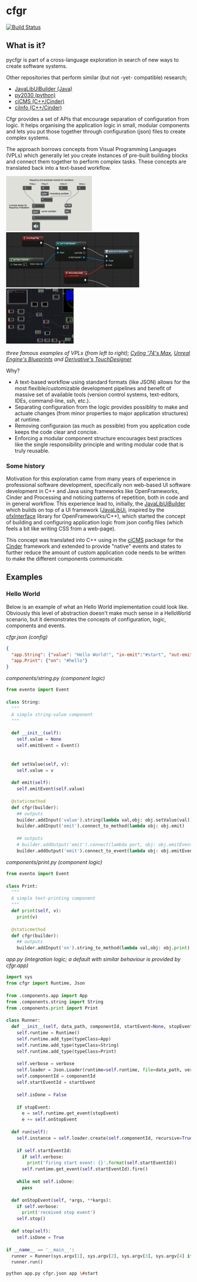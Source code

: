# cfgr
[![Build Status](https://travis-ci.org/markkorput/pycfgr.svg)](https://travis-ci.org/markkorput/pycfgr)



## What is it?

pycfgr is part of a cross-language exploration in search of new ways to create software systems.

Other repositories that perform similar (but not -yet- compatible) research;
* [JavaLibUiBuilder (Java)](https://github.com/fusefactory/JavaLibUiBuilder)
* [py2030 (python)](https://github.com/markkorput/py2030)
* [ciCMS (C++/Cinder)](https://github.com/markkorput/cicms)
* [ciInfo (C++/Cinder)](https://github.com/markkorput/ciinfo)

Cfgr provides a set of APIs that encourage separation of configuration from logic. It helps organising the application logic in small, modular components and lets you put those together through configuration (json) files to create complex systems. 

The approach borrows concepts from Visual Programming Languages (VPLs) which generally let you create instances of pre-built building blocks and connect them together to perform complex tasks. These concepts are translated back into a text-based workflow.

[<img src="docs/vpl-02-maxmsp.png" alt="MaxMSP" height="150" />](docs/vpl-02-maxmsp.png)
[<img src="docs/vpl-01-blueprints.jpg" alt="Blueprints" height="150" />](docs/vpl-01-blueprints.jpg)
[<img src="docs/vpl-03-touchdesigner.png" alt="TouchDesigner" height="150" />](docs/vpl-03-touchdesigner.png)

_three famous examples of VPLs (from left to right); [Cyling '74's Max](https://cycling74.com/products/max/), [Unreal Engine's Blueprints](https://docs.unrealengine.com/en-US/Engine/Blueprints/index.html) and [Derivative's TouchDesigner](http://derivative.ca)_

Why?
* A text-based workflow using standard formats (like JSON) allows for the most flexible/customizable development pipelines and benefit of massive set of available tools (version control systems, text-editors, IDEs, command-line, ssh, etc.).
* Separating configuration from the logic provides possiblity to make and actuate changes (from minor properties to major application structures) at runtime.
* Removing configuraion (as much as possible) from you application code keeps the code clear and concise.
* Enforcing a modular component structure encourages best practices like the single responsibility principle and writing modular code that is truly reusable.

### Some history

Motivation for this exploration came from many years of experience in professional software development, specifically non web-based UI software development in C++ and Java using frameworks like OpenFrameworks, Cinder and Processing and noticing patterns of repetition, both in code and in general workflow. This experience lead to, initially, the [JavaLibUiBuilder](https://github.com/fusefactory/JavaLibUiBuilder) which builds on top of a UI framework ([JavaLibUi](https://github.com/fusefactory/JavaLibUi), inspired by the [ofxInterface](https://github.com/galsasson/ofxInterface) library for OpenFrameworks/C++), which started the concept of building and configuring application logic from json config files (which feels a bit like writing CSS from a web-page).

This concept was translated into C++ using in the [ciCMS](https://github.com/markkorput/cicms) package for the [Cinder](https://libcinder.org/) framework and extended to provide "native" events and states to further reduce the amount of custom application code needs to be written to make the different components communicate.

## Examples

### Hello World

Below is an example of what an Hello World implementation could look like. Obviously this level of abstraction doesn't make much sense in a HelloWorld scenario, but it demonstrates the concepts of configuration, logic, components and events.

_cfgr.json (config)_
```json
{
  "app.String": {"value": "Hello World!", "in-emit":"#start", "out-emit":"#hello"},
  "app.Print": {"on": "#hello"}
}
```

_components/string.py (component logic)_
```python
from evento import Event

class String:
  """
  A simple string-value component
  """

  def __init__(self):
    self.value = None
    self.emitEvent = Event()
    

  def setValue(self, v):
    self.value = v

  def emit(self):
    self.emitEvent(self.value)

  @staticmethod
  def cfgr(builder):
    ## outputs
    builder.addInput('value').string(lambda val,obj: obj.setValue(val))
    builder.addInput('emit').connect_to_method(lambda obj: obj.emit)

    ## outputs
    # builder.addOutput('emit').connect(lambda port, obj: obj.emitEvent.subscribe(port.event.fire()))
    builder.addOutput('emit').connect_to_event(lambda obj: obj.emitEvent)
```

_components/print.py (component logic)_
```python
from evento import Event

class Print:
  """
  A simple text-printing component
  """
  def print(self, v):
    print(v)

  @staticmethod
  def cfgr(builder):
    ## outputs
    builder.addInput('on').string_to_method(lambda val,obj: obj.print)
```


_app.py (integration logic; a default with similar behaviour is provided by cfgr.app)_
```python
import sys
from cfgr import Runtime, Json

from .components.app import App
from .components.string import String
from .components.print import Print

class Runner:
  def __init__(self, data_path, componentId, startEvent=None, stopEvent=None, verbose=False):
    self.runtime = Runtime()
    self.runtime.add_type(typeClass=App)
    self.runtime.add_type(typeClass=String)
    self.runtime.add_type(typeClass=Print)

    self.verbose = verbose
    self.loader = Json.Loader(runtime=self.runtime, file=data_path, verbose=self.verbose)
    self.componentId = componentId
    self.startEventId = startEvent
    
    self.isDone = False

    if stopEvent:
      e = self.runtime.get_event(stopEvent)
      e += self.onStopEvent

  def run(self):
    self.instance = self.loader.create(self.componentId, recursive=True)

    if self.startEventId:
      if self.verbose:
        print('firing start event: {}'.format(self.startEventId))
      self.runtime.get_event(self.startEventId).fire()

    while not self.isDone:
      pass

  def onStopEvent(self, *args, **kargs):
    if self.verbose:
      print('received stop event')
    self.stop()

  def stop(self):
    self.isDone = True

if __name__ == '__main__':
  runner = Runner(sys.argv[1], sys.argv[2], sys.argv[3], sys.argv[4] if len(sys.argv) > 4 else None, sys.argv[5] == 'true' if len(sys.argv) > 5 else False)
  runner.run()
```

```bash
python app.py cfgr.json app \#start
```
